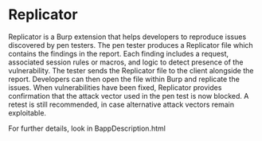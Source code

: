 # Replicator

Replicator is a Burp extension that helps developers to reproduce issues discovered by pen testers. The pen tester produces a Replicator file
which contains the findings in the report. Each finding includes a request, associated session rules or macros, and
logic to detect presence of the vulnerability. The tester sends the Replicator file to the client alongside the report.
Developers can then open the file within Burp and replicate the issues. When vulnerabilities have been fixed, Replicator
provides confirmation that the attack vector used in the pen test is now blocked. A retest is still recommended, in
case alternative attack vectors remain exploitable.

For further details, look in BappDescription.html 
